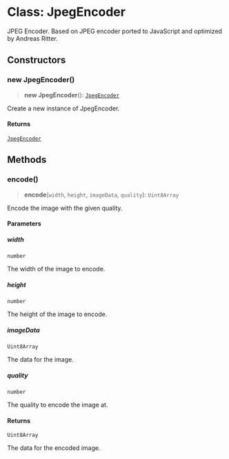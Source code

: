 # Class: JpegEncoder

JPEG Encoder.
Based on JPEG encoder ported to JavaScript and optimized by Andreas Ritter.

## Constructors

### new JpegEncoder()

> **new JpegEncoder**(): [`JpegEncoder`](JpegEncoder.md)

Create a new instance of JpegEncoder.

#### Returns

[`JpegEncoder`](JpegEncoder.md)

## Methods

### encode()

> **encode**(`width`, `height`, `imageData`, `quality`): `Uint8Array`

Encode the image with the given quality.

#### Parameters

##### width

`number`

The width of the image to encode.

##### height

`number`

The height of the image to encode.

##### imageData

`Uint8Array`

The data for the image.

##### quality

`number`

The quality to encode the image at.

#### Returns

`Uint8Array`

The data for the encoded image.
